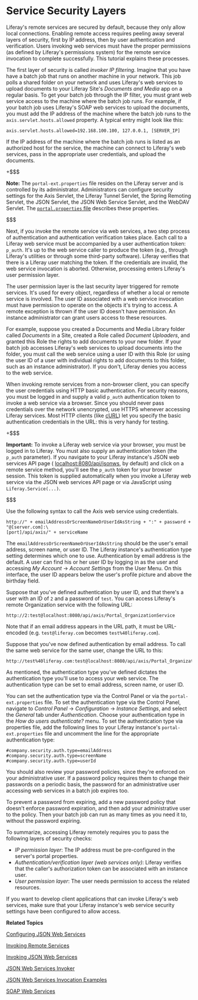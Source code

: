 # Service Security Layers

Liferay's remote services are secured by default, because they only allow local
connections. Enabling remote access requires peeling away several layers of
security, first by IP address, then by user authentication and verification.
Users invoking web services must have the proper permissions (as defined by
Liferay's permissions system) for the remote service invocation to complete
successfully. This tutorial explains these processes. 

The first layer of security is called *invoker IP filtering*. Imagine that you
have have a batch job that runs on another machine in your network. This job
polls a shared folder on your network and uses Liferay's web services to upload
documents to your Liferay Site's *Documents and Media* app on a regular basis.
To get your batch job through the IP filter, you must grant web service access
to the machine where the batch job runs. For example, if your batch job uses
Liferay's SOAP web services to upload the documents, you must add the IP address
of the machine where the batch job runs to the `axis.servlet.hosts.allowed`
property. A typical entry might look like this:

    axis.servlet.hosts.allowed=192.168.100.100, 127.0.0.1, [SERVER_IP]

If the IP address of the machine where the batch job runs is listed as an
authorized host for the service, the machine can connect to Liferay's web
services, pass in the appropriate user credentials, and upload the documents. 

+$$$

**Note:** The `portal-ext.properties` file resides on the Liferay server and is
controlled by its administrator. Administrators can configure security settings
for the Axis Servlet, the Liferay Tunnel Servlet, the Spring Remoting Servlet,
the JSON Servlet, the JSON Web Service Servlet, and the WebDAV Servlet. The
[`portal.properties` file](@platform-ref@/7.1-latest/propertiesdoc/portal.properties.html)
describes these properties. 

$$$

Next, if you invoke the remote service via web services, a two step process of
authentication and authentication verification takes place. Each call to
a Liferay web service must be accompanied by a user authentication token:
`p_auth`. It's up to the web service caller to produce the token (e.g., through
Liferay's utilities or through some third-party software). Liferay verifies that
there is a Liferay user matching the token. If the credentials are invalid, the
web service invocation is aborted. Otherwise, processing enters Liferay's user
permission layer. 

The user permission layer is the last security layer triggered for remote
services. It's used for every object, regardless of whether a local or remote
service is involved. The user ID associated with a web service invocation must
have permission to operate on the objects it's trying to access. A remote
exception is thrown if the user ID doesn't have permission. An instance
administrator can grant users access to these resources. 

For example, suppose you created a Documents and Media Library folder called
*Documents* in a Site, created a Role called *Document Uploaders*, and granted
this Role the rights to add documents to your new folder. If your batch job
accesses Liferay's web services to upload documents into the folder, you must
call the web service using a user ID with this Role (or using the user ID of
a user with individual rights to add documents to this folder, such as an
instance administrator). If you don't, Liferay denies you access to the web
service. 

When invoking remote services from a non-browser client, you can specify the
user credentials using HTTP basic authentication. For security reasons, you must
be logged in and supply a valid `p_auth` authentication token to invoke
a web service via a browser. Since you should never pass credentials over the
network unencrypted, use HTTPS whenever accessing Liferay services. Most HTTP
clients (like [cURL](http://curl.haxx.se/)) let you specify the basic
authentication credentials in the URL: this is very handy for testing.

+$$$

**Important:** To invoke a Liferay web service via your browser, you must be
logged in to Liferay. You must also supply an authentication token (the `p_auth`
parameter). If you navigate to your Liferay instance's JSON web services API 
page (
[localhost:8080/api/jsonws](localhost:8080/api/jsonws), by default) and click
on a remote service method, you'll see the `p_auth` token for your browser
session. This token is supplied automatically when you invoke a Liferay web
service via the JSON web services API page or via JavaScript using
`Liferay.Service(...)`.

$$$

Use the following syntax to call the Axis web service using credentials.

    http://" + emailAddressOrScreenNameOrUserIdAsString + ":" + password + "@[server.com]:\
    [port]/api/axis/" + serviceName

The `emailAddressOrScreenNameOrUserIdAsString` should be the user's email
address, screen name, or user ID. The Liferay instance's authentication type
setting determines which one to use. Authentication by email address is the
default. A user can find his or her user ID by logging in as the user and
accessing *My Account* &rarr; *Account Settings* from the User Menu. On this
interface, the user ID appears below the user's profile picture and above the
birthday field. 

Suppose that you've defined authentication by user ID, and that there's a user
with an ID of `2` and a password of `test`. You can access Liferay's remote
Organization service with the following URL: 

    http://2:test@localhost:8080/api/axis/Portal_OrganizationService

Note that if an email address appears in the URL path, it must be URL-encoded 
(e.g. `test@liferay.com` becomes `test%40liferay.com`). 

Suppose that you've now defined authentication by email address. To call the
same web service for the same user, change the URL to this: 

    http://test%40liferay.com:test@localhost:8080/api/axis/Portal_OrganizationService

As mentioned, the authentication type you've defined dictates the authentication
type you'll use to access your web service. The authentication type can be set
to email address, screen name, or user ID. 

You can set the authentication type via the Control Panel or via the
`portal-ext.properties` file. To set the authentication type via the Control 
Panel, navigate to  *Control Panel* &rarr; *Configuration* &rarr; *Instance 
Settings*, and select the *General* tab under *Authentication*. Choose your 
authentication type in the *How do users authenticate?* menu. To set the 
authentication type via properties file, add the following lines to your Liferay 
instance's `portal-ext.properties` file and uncomment the line for the 
appropriate authentication type: 

    #company.security.auth.type=emailAddress
    #company.security.auth.type=screenName
    #company.security.auth.type=userId

You should also review your password policies, since they're enforced on your
administrative user. If a password policy requires them to change their
passwords on a periodic basis, the password for an administrative user accessing
web services in a batch job expires too. 

To prevent a password from expiring, add a new password policy that doesn't
enforce password expiration, and then add your administrative user to the
policy. Then your batch job can run as many times as you need it to, without the
password expiring. 

To summarize, accessing Liferay remotely requires you to pass the following
layers of security checks:

- *IP permission layer*: The IP address must be pre-configured in the server's
  portal properties. 
- *Authentication/verification layer (web services only)*: Liferay verifies that
  the caller's authorization token can be associated with an instance user.
- *User permission layer*: The user needs permission to access the related
  resources. 

If you want to develop client applications that can invoke Liferay's web
services, make sure that your Liferay instance's web service security settings
have been configured to allow access. 

**Related Topics**

[Configuring JSON Web Services](/develop/tutorials/-/knowledge_base/7-1/portal-configuration-of-json-web-services)

[Invoking Remote Services](/develop/tutorials/-/knowledge_base/7-1/invoking-remote-services)

[Invoking JSON Web Services](/develop/tutorials/-/knowledge_base/7-1/invoking-json-web-services)

[JSON Web Services Invoker](/develop/tutorials/-/knowledge_base/7-1/json-web-services-invoker)

[JSON Web Services Invocation Examples](/develop/tutorials/-/knowledge_base/7-1/json-web-services-invocation-examples)

[SOAP Web Services](/develop/tutorials/-/knowledge_base/7-1/soap-web-services)
